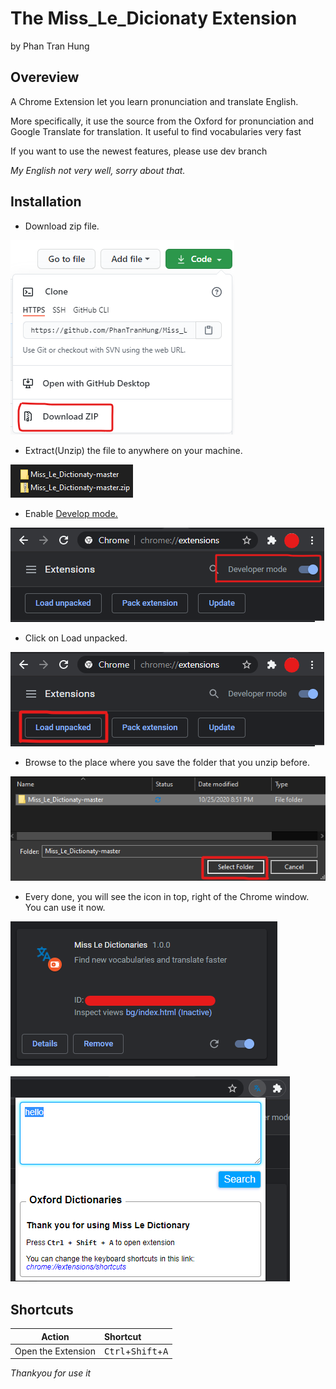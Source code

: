 # The Miss_Le_Dicionaty Extension

by Phan Tran Hung

## Overeview

A Chrome Extension let you learn pronunciation and translate English.

More specifically, it use the source from the Oxford for pronunciation and Google Translate for translation.
It useful to find vocabularies very fast

If you want to use the newest features, please use dev branch

_My English not very well, sorry about that._


## Installation

- Download zip file.

![screenshot](docs/imgs/download.png)

- Extract(Unzip) the file to anywhere on your machine.

![screenshot](docs/imgs/unzip.png)

- Enable [Develop mode.](chrome://extensions/)

![screenshot](docs/imgs/dev-mode.png)

- Click on Load unpacked.

![screenshot](docs/imgs/load-unpacked.png)

- Browse to the place where you save the folder that you unzip before.

![screenshot](docs/imgs/pick-folder.png)

- Every done, you will see the icon in top, right of the Chrome window. You can use it now.

![screenshot](docs/imgs/done.png)

![screenshot](docs/imgs/first-time.png)


## Shortcuts

| Action                        |   Shortcut
| ----------------------------- |:-----------------------------
| Open the Extension            | <kbd>Ctrl</kbd>+<kbd>Shift</kbd>+<kbd>A</kbd>


_Thankyou for use it_